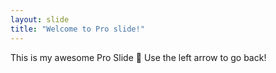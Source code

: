 ```yaml
---
layout: slide
title: "Welcome to Pro slide!"
---
```

This is my awesome Pro Slide :tada:
Use the left arrow to go back!

